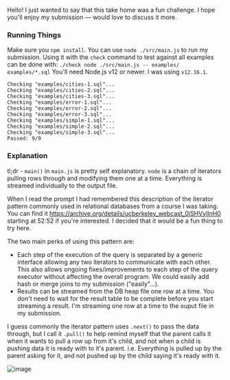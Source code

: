 Hello! I just wanted to say that this take home was a fun challenge. I hope you'll enjoy my submission — would love to discuss it more.

### Running Things

Make sure you `npm install`. You can use `node ./src/main.js` to run my submission. Using it with the `check` command to test against all examples can be done with:
`./check node ./src/main.js -- examples/ examples/*.sql`
You'll need Node.js v12 or newer. I was using `v12.16.1`.
```
Checking "examples/cities-1.sql"...
Checking "examples/cities-2.sql"...
Checking "examples/cities-3.sql"...
Checking "examples/error-1.sql"...
Checking "examples/error-2.sql"...
Checking "examples/error-3.sql"...
Checking "examples/simple-1.sql"...
Checking "examples/simple-2.sql"...
Checking "examples/simple-3.sql"...
Passed: 9/9
```


### Explanation

tl;dr - `main()` in `main.js` is pretty self explanatory. `node` is a chain of iterators pulling rows through and modifying them one at a time. Everything is streamed individually to the output file.

When I read the prompt I had remembered this description of the iterator pattern commonly used in relational databases from a course I was taking. You can find it https://archive.org/details/ucberkeley_webcast_0iSHVyIlnH0 starting at 52:52 if you're interested. I decided that it would be a fun thing to try here.

The two main perks of using this pattern are:

- Each step of the execution of the query is separated by a generic interface allowing any two iterators to communicate with each other. This also allows ongoing fixes/improvements to each step of the query executor without affecting the overall program. We could easily add hash or merge joins to my submission ("easily"...).
- Results can be streamed from the DB heap file one row at a time. You don't need to wait for the result table to be complete before you start streaming a result. I'm streaming one row at a time to the ouput file in my submission.

I guess commonly the iterator pattern uses `.next()` to pass the data through, but I call it `.pull()` to help remind myself that the parent calls it when it wants to pull a row up from it's child, and not when a child is pushing data it is ready with to it's parent. i.e. Everything is pulled up by the parent asking for it, and not pushed up by the child saying it's ready with it.

![image](https://user-images.githubusercontent.com/11809142/83999552-d587a500-a917-11ea-9b4f-367608c80d7f.png)

